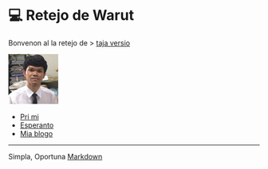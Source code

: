 <link rel="stylesheet" href="stilo.css">

# 💻 Retejo de Warut

Bonvenon al la retejo de  > [taja versio](index_th.md)

<img src="./img/me.png" alt="me" width="100"/>
<!-- ![me](./img/me.png) -->

- [Pri mi](mi.md)
- [Esperanto](./eo)
- [Mia blogo](./blogo)

---
Simpla, Oportuna [Markdown](https://www.markdownguide.org/)
